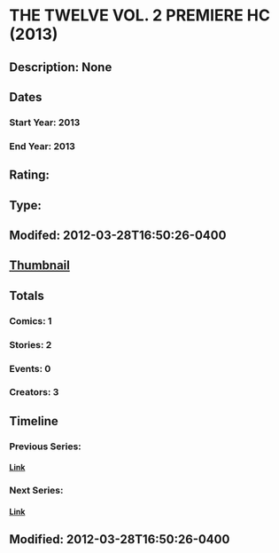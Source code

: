 # THE TWELVE VOL. 2 PREMIERE HC (2013)
## Description: None
## Dates
### Start Year: 2013
### End Year: 2013
## Rating: 
## Type: 
## Modifed: 2012-03-28T16:50:26-0400
## [Thumbnail](http://i.annihil.us/u/prod/marvel/i/mg/b/40/image_not_available.jpg)
## Totals
### Comics: 1
### Stories: 2
### Events: 0
### Creators: 3
## Timeline
### Previous Series: 
#### [Link]()
### Next Series: 
#### [Link]()
## Modified: 2012-03-28T16:50:26-0400